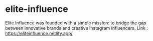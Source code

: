 # elite-influence
Elite Influence was founded with a simple mission: to bridge the gap between innovative brands and creative Instagram influencers.
Link : https://eliteinfluence.netlify.app/
